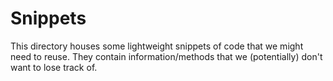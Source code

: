# Snippets

This directory houses some lightweight snippets of code that we might need to reuse. They contain information/methods that we (potentially) don't want to lose track of.

